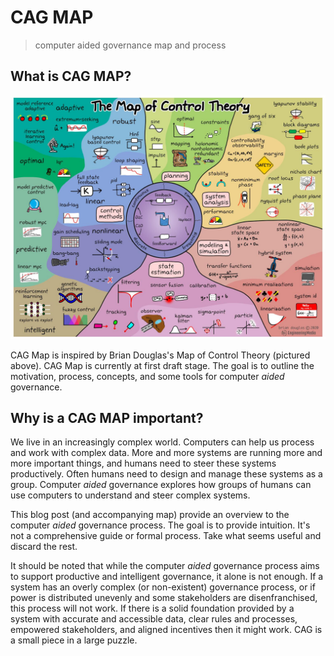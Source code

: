 # CAG MAP

> computer aided governance map and process

## What is CAG MAP?

![](img/brian-douglas-map-of-control-theory.jpg)

CAG Map is inspired by Brian Douglas's Map of Control Theory (pictured above). CAG Map is currently at first draft stage. The goal is to outline the motivation, process, concepts, and some tools for computer *aided* governance. 

## Why is a CAG MAP important?

We live in an increasingly complex world. Computers can help us process and work with complex data. More and more systems are running more and more important things, and humans need to steer these systems productively. Often humans need to design and manage these systems as a group. Computer *aided* governance explores how groups of humans can use computers to understand and steer complex systems.

This blog post (and accompanying map) provide an overview to the computer *aided* governance process. The goal is to provide intuition. It's not a comprehensive guide or formal process. Take what seems useful and discard the rest.

It should be noted that while the computer *aided* governance process aims to support productive and intelligent governance, it alone is not enough. If a system has an overly complex (or non-existent) governance process, or if power is distributed unevenly and some stakeholders are disenfranchised, this process will not work. If there is a solid foundation provided by a system with accurate and accessible data, clear rules and processes, empowered stakeholders, and aligned incentives then it might work. CAG is a small piece in a large puzzle.

